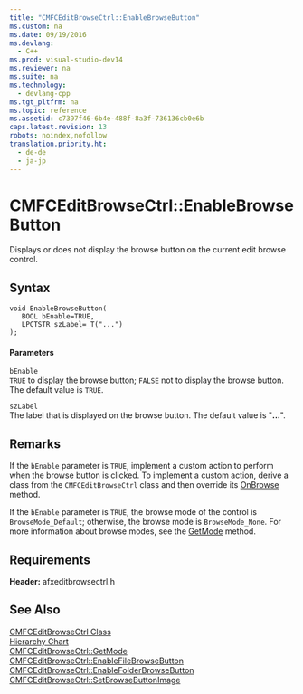 ```yaml
---
title: "CMFCEditBrowseCtrl::EnableBrowseButton"
ms.custom: na
ms.date: 09/19/2016
ms.devlang: 
  - C++
ms.prod: visual-studio-dev14
ms.reviewer: na
ms.suite: na
ms.technology: 
  - devlang-cpp
ms.tgt_pltfrm: na
ms.topic: reference
ms.assetid: c7397f46-6b4e-488f-8a3f-736136cb0e6b
caps.latest.revision: 13
robots: noindex,nofollow
translation.priority.ht: 
  - de-de
  - ja-jp
---
```

# CMFCEditBrowseCtrl::EnableBrowseButton
Displays or does not display the browse button on the current edit browse control.  
  
## Syntax  
  
```  
void EnableBrowseButton(  
   BOOL bEnable=TRUE,  
   LPCTSTR szLabel=_T("...")  
);  
```  
  
#### Parameters  
 `bEnable`  
 `TRUE` to display the browse button; `FALSE` not to display the browse button. The default value is `TRUE`.  
  
 `szLabel`  
 The label that is displayed on the browse button. The default value is "**...**".  
  
## Remarks  
 If the `bEnable` parameter is `TRUE`, implement a custom action to perform when the browse button is clicked. To implement a custom action, derive a class from the `CMFCEditBrowseCtrl` class and then override its [OnBrowse](../vs140/CMFCEditBrowseCtrl--OnBrowse.md) method.  
  
 If the `bEnable` parameter is `TRUE`, the browse mode of the control is `BrowseMode_Default`; otherwise, the browse mode is `BrowseMode_None`. For more information about browse modes, see the [GetMode](../vs140/CMFCEditBrowseCtrl--GetMode.md) method.  
  
## Requirements  
 **Header:** afxeditbrowsectrl.h  
  
## See Also  
 [CMFCEditBrowseCtrl Class](../vs140/CMFCEditBrowseCtrl-Class.md)   
 [Hierarchy Chart](../vs140/Hierarchy-Chart.md)   
 [CMFCEditBrowseCtrl::GetMode](../vs140/CMFCEditBrowseCtrl--GetMode.md)   
 [CMFCEditBrowseCtrl::EnableFileBrowseButton](../vs140/CMFCEditBrowseCtrl--EnableFileBrowseButton.md)   
 [CMFCEditBrowseCtrl::EnableFolderBrowseButton](../vs140/CMFCEditBrowseCtrl--EnableFolderBrowseButton.md)   
 [CMFCEditBrowseCtrl::SetBrowseButtonImage](../vs140/CMFCEditBrowseCtrl--SetBrowseButtonImage.md)